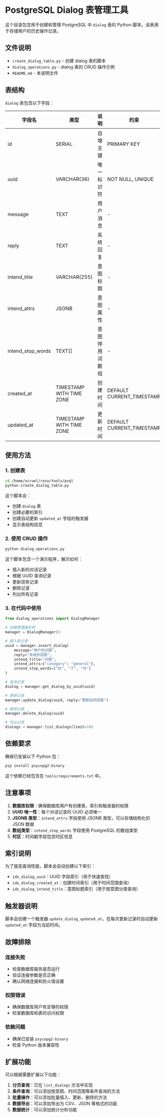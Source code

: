 # PostgreSQL Dialog 表管理工具

这个目录包含用于创建和管理 PostgreSQL 中 `dialog` 表的 Python 脚本。该表用于存储用户的历史操作记录。

## 文件说明

- `create_dialog_table.py` - 创建 dialog 表的脚本
- `dialog_operations.py` - dialog 表的 CRUD 操作示例
- `README.md` - 本说明文件

## 表结构

`dialog` 表包含以下字段：

| 字段名 | 类型 | 说明 | 约束 |
|--------|------|------|------|
| id | SERIAL | 自增主键 | PRIMARY KEY |
| uuid | VARCHAR(36) | 唯一标识符 | NOT NULL, UNIQUE |
| message | TEXT | 用户消息 | - |
| reply | TEXT | 系统回复 | - |
| intend_title | VARCHAR(255) | 意图标题 | - |
| intend_attrs | JSONB | 意图属性 | - |
| intend_stop_words | TEXT[] | 意图停用词数组 | - |
| created_at | TIMESTAMP WITH TIME ZONE | 创建时间 | DEFAULT CURRENT_TIMESTAMP |
| updated_at | TIMESTAMP WITH TIME ZONE | 更新时间 | DEFAULT CURRENT_TIMESTAMP |

## 使用方法

### 1. 创建表

```bash
cd /home/scruel/reso/tools/psql
python create_dialog_table.py
```

这个脚本会：
- 创建 `dialog` 表
- 创建必要的索引
- 创建自动更新 `updated_at` 字段的触发器
- 显示表结构信息

### 2. 使用 CRUD 操作

```bash
python dialog_operations.py
```

这个脚本包含一个演示程序，展示如何：
- 插入新的对话记录
- 根据 UUID 查询记录
- 更新现有记录
- 删除记录
- 列出所有记录

### 3. 在代码中使用

```python
from dialog_operations import DialogManager

# 创建管理器实例
manager = DialogManager()

# 插入新记录
uuid = manager.insert_dialog(
    message="用户的问题",
    reply="系统的回答",
    intend_title="问答",
    intend_attrs={"category": "general"},
    intend_stop_words=["的", "了", "吗"]
)

# 查询记录
dialog = manager.get_dialog_by_uuid(uuid)

# 更新记录
manager.update_dialog(uuid, reply="更新后的回答")

# 删除记录
manager.delete_dialog(uuid)

# 列出记录
dialogs = manager.list_dialogs(limit=10)
```

## 依赖要求

确保已安装以下 Python 包：

```bash
pip install psycopg2-binary
```

这个依赖已经包含在 `tools/requirements.txt` 中。

## 注意事项

1. **数据库权限**：确保数据库用户有创建表、索引和触发器的权限
2. **UUID 唯一性**：每个对话记录的 UUID 必须唯一
3. **JSONB 类型**：`intend_attrs` 字段使用 JSONB 类型，可以存储结构化的 JSON 数据
4. **数组类型**：`intend_stop_words` 字段使用 PostgreSQL 的数组类型
5. **时区**：时间戳字段包含时区信息

## 索引说明

为了提高查询性能，脚本会自动创建以下索引：

- `idx_dialog_uuid`：UUID 字段索引（用于快速查找）
- `idx_dialog_created_at`：创建时间索引（用于时间范围查询）
- `idx_dialog_intend_title`：意图标题索引（用于按意图分类查询）

## 触发器说明

脚本会创建一个触发器 `update_dialog_updated_at`，在每次更新记录时自动更新 `updated_at` 字段为当前时间。

## 故障排除

### 连接失败
- 检查数据库服务是否运行
- 验证连接参数是否正确
- 确认网络连接和防火墙设置

### 权限错误
- 确保数据库用户有足够的权限
- 检查数据库和表的访问权限

### 依赖问题
- 确保已安装 `psycopg2-binary`
- 检查 Python 版本兼容性

## 扩展功能

可以根据需要扩展以下功能：

1. **分页查询**：已在 `list_dialogs` 方法中实现
2. **条件查询**：可以添加按意图、时间范围等条件查询的方法
3. **批量操作**：可以添加批量插入、更新、删除的方法
4. **数据导出**：可以添加导出为 CSV、JSON 等格式的功能
5. **数据统计**：可以添加统计分析功能
